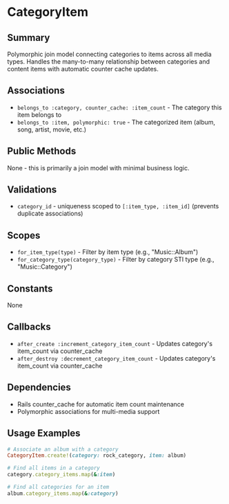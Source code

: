 # CategoryItem

## Summary
Polymorphic join model connecting categories to items across all media types. Handles the many-to-many relationship between categories and content items with automatic counter cache updates.

## Associations
- `belongs_to :category, counter_cache: :item_count` - The category this item belongs to
- `belongs_to :item, polymorphic: true` - The categorized item (album, song, artist, movie, etc.)

## Public Methods
None - this is primarily a join model with minimal business logic.

## Validations
- `category_id` - uniqueness scoped to `[:item_type, :item_id]` (prevents duplicate associations)

## Scopes
- `for_item_type(type)` - Filter by item type (e.g., "Music::Album")
- `for_category_type(category_type)` - Filter by category STI type (e.g., "Music::Category")

## Constants
None

## Callbacks
- `after_create :increment_category_item_count` - Updates category's item_count via counter_cache
- `after_destroy :decrement_category_item_count` - Updates category's item_count via counter_cache

## Dependencies
- Rails counter_cache for automatic item count maintenance
- Polymorphic associations for multi-media support

## Usage Examples
```ruby
# Associate an album with a category
CategoryItem.create!(category: rock_category, item: album)

# Find all items in a category
category.category_items.map(&:item)

# Find all categories for an item
album.category_items.map(&:category)
```
